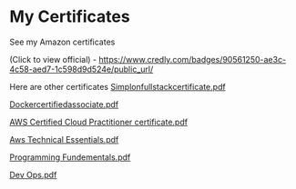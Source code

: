 # My Certificates

See my Amazon certificates

(Click to view official) - https://www.credly.com/badges/90561250-ae3c-4c58-aed7-1c598d9d524e/public_url/ 

Here are other certificates
[Simplonfullstackcertificate.pdf](https://github.com/alecshelembe/My-Certificates/files/10881206/Simplonfullstackcertificate.pdf)

[Dockercertifiedassociate.pdf](https://github.com/alecshelembe/My-Certificates/files/10881213/Dockercertifiedassociate.pdf)

[AWS Certified Cloud Practitioner certificate.pdf](https://github.com/alecshelembe/My-Certificates/files/10881215/AWS.Certified.Cloud.Practitioner.certificate.pdf)

[Aws Technical Essentials.pdf](https://github.com/alecshelembe/My-Certificates/files/10881221/Aws.Technical.Essentials.pdf)

[Programming Fundementals.pdf](https://github.com/alecshelembe/My-Certificates/files/10881222/Programming.Fundementals.pdf)


[Dev Ops.pdf](https://github.com/alecshelembe/AWS-Certificates/files/9986967/export.pdf)


